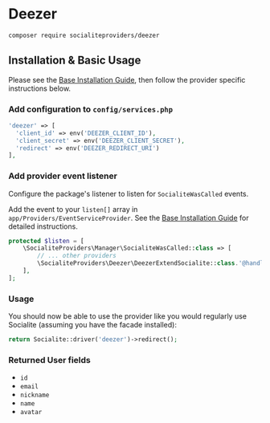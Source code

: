 # Deezer

```bash
composer require socialiteproviders/deezer
```

## Installation & Basic Usage

Please see the [Base Installation Guide](https://socialiteproviders.com/usage/), then follow the provider specific instructions below.

### Add configuration to `config/services.php`

```php
'deezer' => [    
  'client_id' => env('DEEZER_CLIENT_ID'),  
  'client_secret' => env('DEEZER_CLIENT_SECRET'),  
  'redirect' => env('DEEZER_REDIRECT_URI') 
],
```

### Add provider event listener

Configure the package's listener to listen for `SocialiteWasCalled` events.

Add the event to your `listen[]` array in `app/Providers/EventServiceProvider`. See the [Base Installation Guide](https://socialiteproviders.com/usage/) for detailed instructions.

```php
protected $listen = [
    \SocialiteProviders\Manager\SocialiteWasCalled::class => [
        // ... other providers
        \SocialiteProviders\Deezer\DeezerExtendSocialite::class.'@handle',
    ],
];
```

### Usage

You should now be able to use the provider like you would regularly use Socialite (assuming you have the facade installed):

```php
return Socialite::driver('deezer')->redirect();
```

### Returned User fields

- ``id``
- ``email``
- ``nickname``
- ``name``
- ``avatar``
